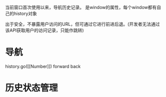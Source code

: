 当前窗口首次使用以来，导航历史记录。
是window的属性，每个window都有自己的history对象

出于安全，不暴露用户访问的URL，但可通过它进行前进后退。(开发者无法通过该API获取用户的访问记录，只能作跳转)
# 导航
history.go([[Number]])
forward
back
# 历史状态管理
